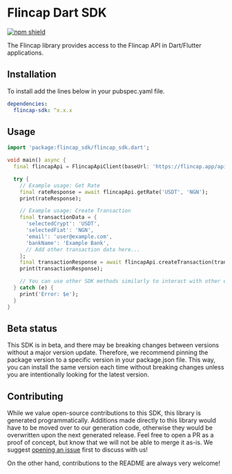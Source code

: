 # Flincap Dart SDK

[![npm shield](https://img.shields.io/pub/publisher/flincap_sdk)](https://pub.dev/packages/flincap_sdk)

The Flincap library provides access to the Flincap API in Dart/Flutter applications.

## Installation
To install add the lines below in your pubspec.yaml file.

```yaml
dependencies:
  flincap-sdk: ^x.x.x
```

## Usage

<!-- [![Open in StackBlitz](https://developer.stackblitz.com/img/open_in_stackblitz.svg)](https://stackblitz.com/github/Flincap/flincap-sdk/tree/main/examples/backend) -->

```dart
import 'package:flincap_sdk/flincap_sdk.dart';

void main() async {
  final flincapApi = FlincapApiClient(baseUrl: 'https://flincap.app/api', bearerToken: '<YOUR_FLINCAP_API_TOKEN>');

  try {
    // Example usage: Get Rate
    final rateResponse = await flincapApi.getRate('USDT', 'NGN');
    print(rateResponse);

    // Example usage: Create Transaction
    final transactionData = {
      'selectedCrypt': 'USDT',
      'selectedFiat': 'NGN',
      'email': 'user@example.com',
      'bankName': 'Example Bank',
      // Add other transaction data here...
    };
    final transactionResponse = await flincapApi.createTransaction(transactionData);
    print(transactionResponse);

    // You can use other SDK methods similarly to interact with other endpoints.
  } catch (e) {
    print('Error: $e');
  }
}

```

## Beta status

This SDK is in beta, and there may be breaking changes between versions without a major version update. Therefore, we recommend pinning the package version to a specific version in your package.json file. This way, you can install the same version each time without breaking changes unless you are intentionally looking for the latest version.

## Contributing

While we value open-source contributions to this SDK, this library is generated programmatically. Additions made directly to this library would have to be moved over to our generation code, otherwise they would be overwritten upon the next generated release. Feel free to open a PR as a proof of concept, but know that we will not be able to merge it as-is. We suggest [opening an issue](https://github.com/flincap/flincap-dart-sdk) first to discuss with us!

On the other hand, contributions to the README are always very welcome!